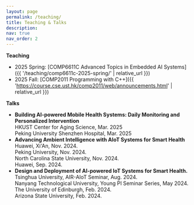 ```yaml
---
layout: page
permalink: /teaching/
title: Teaching & Talks
description: 
nav: true
nav_order: 2
---
```


**Teaching**
- 2025 Spring: [COMP6611C Advanced Topics in Embedded AI Systems]({{ '/teaching/comp6611c-2025-spring/' | relative_url }})
- 2025 Fall: [COMP2011 Programming with C++]({{ 'https://course.cse.ust.hk/comp2011/web/announcements.html' | relative_url }})

**Talks**
-  **Building AI-powered Mobile Health Systems: Daily Monitoring and Personalized Intervention**\
HKUST Center for Aging Science, Mar. 2025\
Peking University Shenzhen Hospital, Mar. 2025
-  **Advancing Ambient Intelligence with AIoT Systems for Smart Health**\
Huawei, Xi'An, Nov. 2024.\
Peking University, Nov. 2024.\
North Carolina State University, Nov. 2024.\
Huawei, Sep. 2024.
- **Design and Deployment of AI-powered IoT Systems for Smart Health.**\
Tsinghua University, AIR-AIoT Seminar, Aug. 2024.\
Nanyang Technological University, Young PI Seminar Series, May 2024.\
The University of Edinburgh, Feb. 2024.\
Arizona State University, Feb. 2024.
